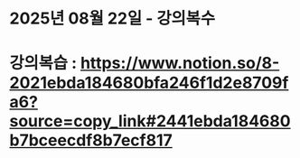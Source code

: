 # 2025년 08월 22일 - 강의복수

# 강의복습 : https://www.notion.so/8-2021ebda184680bfa246f1d2e8709fa6?source=copy_link#2441ebda184680b7bceecdf8b7ecf817
